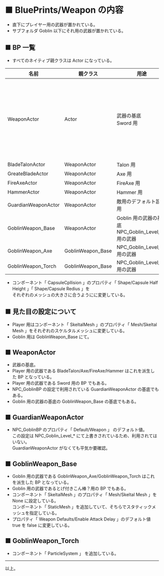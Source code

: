 # ■ BluePrints/Weapon の内容
* 直下にプレイヤー用の武器が置かれている。
* サブフォルダ Goblin 以下にそれ用の武器が置かれている。

## ■ BP 一覧
* すべてのネイティブ親クラスは Actor になっている。

| 名前 | 親クラス | 用途 | 参照元 |
| ----- | ----- | ----- | ----- |
| WeaponActor | Actor | 武器の基底<br>Sword 用 | Weapon_Sword<br>BP_Character<br>BP_EnemyCharacter<br>BP_PlayerCharacter<br>WeaponAttackNS<br>NPC_GoblinBP<br>BladeTalonActor<br>FireAxeActor<br>GreateBladeActor<br>HammerActor<br>GuardianWeaponActor<br>GoblinWeapon_Base<br>WB_InputButton |
| BladeTalonActor | WeaponActor | Talon 用 | Weapon_Talon |
| GreateBladeActor | WeaponActor | Axe 用 | Weapon_Axe |
| FireAxeActor | WeaponActor | FireAxe 用 | Weapon_Axe_2 |
| HammerActor | WeaponActor | Hammer 用 | Weapon_Hammer |
| GuardianWeaponActor | WeaponActor | 敵用のデフォルト設定用 | NPC_GoblinBP |
| GoblinWeapon_Base | WeaponActor | Goblin 用の武器の基底<br>NPC_Goblin_Level_01 用の武器 | NPC_Goblin_Level_01<br>GoblinWeapon_Axe<br>GoblinWeapon_Torch |
| GoblinWeapon_Axe | GoblinWeapon_Base | NPC_Goblin_Level_02 用の武器 | NPC_Goblin_Level_02 |
| GoblinWeapon_Torch | GoblinWeapon_Base | NPC_Goblin_Level_03 用の武器 | NPC_Goblin_Level_03 |

* コンポーネント「 CapsuleCpllision 」のプロパティ「 Shape/Capsule Half Height 」「 Shape/Capsule Redius 」を  
  それぞれのメッシュの大きさに合うようにに変更している。

## ■ 見た目の設定について
* Player 用はコンポーネント「 SkeltalMesh 」のプロパティ「 Mesh/Skeltal Mesh 」をそれぞれのスケルタルメッシュに変更している。  
* Goblin 用は GoblinWeapon_Base にて。

## ■ WeaponActor
* 武器の基底。
* Player 用の武器である BladeTalon/Axe/FireAxe/Hammer はこれを派生した BP となっている。
* Player 用の武器である Sword 用の BP でもある。
* NPC_GoblinBP の設定で利用されている GuardianWeaponActor の基底でもある。
* Goblin 用の武器の基底の GoblinWeapon_Base の基底でもある。

## ■ GuardianWeaponActor
* NPC_GoblinBP のプロパティ「 Default/Weapon 」 のデフォルト値。  
  この設定は NPC_Goblin_Level_* にて上書きされているため、利用されてはいない。  
  GuardianWeaponActor がなくても平気か要確認。

## ■ GoblinWeapon_Base
* Goblin 用の武器である GoblinWeapon_Axe/GoblinWeapon_Torch はこれを派生した BP となっている。
* Goblin 用の武器であるとげ付きこん棒？用の BP でもある。
* コンポーネント「 SkeltalMesh 」のプロパティ「 Mesh/Skeltal Mesh 」を None に設定している。  
  コンポーネント「 StaticMesh 」を追加していて、そちらでスタティックメッシュを指定している。  
* プロパティ「 Weapon Defaults/Enable Attack Delay 」のデフォルト値 true を false に変更している。

## ■ GoblinWeapon_Torch
* コンポーネント「 ParticleSystem 」 を追加している。


----
以上。

